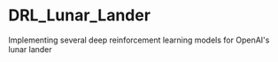 # DRL_Lunar_Lander
Implementing several deep reinforcement learning models for OpenAI's lunar lander
